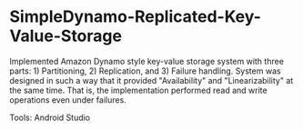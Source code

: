 # SimpleDynamo-Replicated-Key-Value-Storage
Implemented Amazon Dynamo style key-value storage system with three parts: 1) Partitioning, 2) Replication, and 3) Failure handling.
System was designed in such a way that it provided "Availability" and "Linearizability" at the same time. That is, the implementation performed read and write operations even under failures.

Tools: Android Studio

